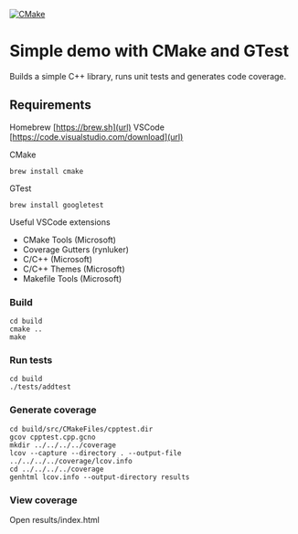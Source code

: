 [![CMake](https://github.com/steven-pearson/cpptestvscode/actions/workflows/cmake.yml/badge.svg)](https://github.com/steven-pearson/cpptestvscode/actions/workflows/cmake.yml)
# Simple demo with CMake and GTest

Builds a simple C++ library, runs unit tests and generates code coverage.

## Requirements
Homebrew [https://brew.sh](url)
VSCode [https://code.visualstudio.com/download](url)

CMake
```
brew install cmake
```

GTest
```
brew install googletest
```

Useful VSCode extensions

- CMake Tools (Microsoft)
- Coverage Gutters (rynluker)
- C/C++ (Microsoft)
- C/C++ Themes (Microsoft)
- Makefile Tools (Microsoft)

### Build
```
cd build
cmake ..
make
```

### Run tests
```
cd build
./tests/addtest
```

### Generate coverage
```
cd build/src/CMakeFiles/cpptest.dir
gcov cpptest.cpp.gcno
mkdir ../../../../coverage
lcov --capture --directory . --output-file ../../../../coverage/lcov.info
cd ../../../../coverage
genhtml lcov.info --output-directory results
```

### View coverage
Open results/index.html

